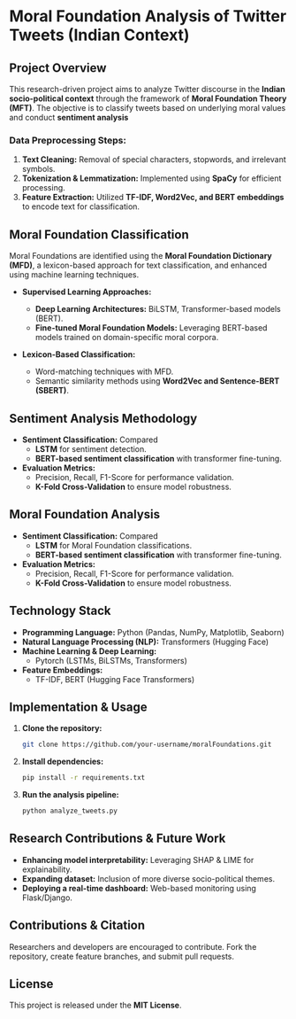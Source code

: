 # Moral Foundation Analysis of Twitter Tweets (Indian Context)

## Project Overview
This research-driven project aims to analyze Twitter discourse in the **Indian socio-political context** through the framework of **Moral Foundation Theory (MFT)**. The objective is to classify tweets based on underlying moral values and conduct **sentiment analysis** 

### **Data Preprocessing Steps:**
1. **Text Cleaning:** Removal of special characters, stopwords, and irrelevant symbols.
2. **Tokenization & Lemmatization:** Implemented using **SpaCy** for efficient processing.
3. **Feature Extraction:** Utilized **TF-IDF, Word2Vec, and BERT embeddings** to encode text for classification.

## Moral Foundation Classification
Moral Foundations are identified using the **Moral Foundation Dictionary (MFD)**, a lexicon-based approach for text classification, and enhanced using machine learning techniques.

- **Supervised Learning Approaches:**
  - **Deep Learning Architectures:** BiLSTM, Transformer-based models (BERT).
  - **Fine-tuned Moral Foundation Models:** Leveraging BERT-based models trained on domain-specific moral corpora.

- **Lexicon-Based Classification:**
  - Word-matching techniques with MFD.
  - Semantic similarity methods using **Word2Vec and Sentence-BERT (SBERT)**.

## Sentiment Analysis Methodology
- **Sentiment Classification:** Compared
  - **LSTM** for sentiment detection.
  - **BERT-based sentiment classification** with transformer fine-tuning.
- **Evaluation Metrics:**
  - Precision, Recall, F1-Score for performance validation.
  - **K-Fold Cross-Validation** to ensure model robustness.
    
## Moral Foundation Analysis
- **Sentiment Classification:** Compared
  - **LSTM** for Moral Foundation classifications.
  - **BERT-based sentiment classification** with transformer fine-tuning.
- **Evaluation Metrics:**
  - Precision, Recall, F1-Score for performance validation.
  - **K-Fold Cross-Validation** to ensure model robustness.

## Technology Stack
- **Programming Language:** Python (Pandas, NumPy, Matplotlib, Seaborn)
- **Natural Language Processing (NLP):**  Transformers (Hugging Face)
- **Machine Learning & Deep Learning:**
  - Pytorch (LSTMs, BiLSTMs, Transformers)
- **Feature Embeddings:**
  - TF-IDF, BERT (Hugging Face Transformers)

## Implementation & Usage
1. **Clone the repository:**
   ```sh
   git clone https://github.com/your-username/moralFoundations.git
   ```
2. **Install dependencies:**
   ```sh
   pip install -r requirements.txt
   ```
3. **Run the analysis pipeline:**
   ```sh
   python analyze_tweets.py
   ```

## Research Contributions & Future Work
- **Enhancing model interpretability:** Leveraging SHAP & LIME for explainability.
- **Expanding dataset:** Inclusion of more diverse socio-political themes.
- **Deploying a real-time dashboard:** Web-based monitoring using Flask/Django.

## Contributions & Citation
Researchers and developers are encouraged to contribute. Fork the repository, create feature branches, and submit pull requests.



## License
This project is released under the **MIT License**.

